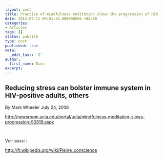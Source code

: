 ```yaml
---
layout: post
title: Practice of mindfulness meditation slows the progression of HIV, study shows
date: 2013-07-11 09:01:35.000000000 +02:00
categories:
- Articles
tags: []
status: publish
type: post
published: true
meta:
  _edit_last: '2'
author:
  first_name: Nico
excerpt:
---
```

<h2>Reducing stress can bolster immune system in HIV-positive adults, others</h2>
<div>By Mark Wheeler July 24, 2008</div>
<p><a href="http://newsroom.ucla.edu/portal/ucla/mindfulness-meditation-slows-progression-53819.aspx">http://newsroom.ucla.edu/portal/ucla/mindfulness-meditation-slows-progression-53819.aspx</a></p>
<p>&nbsp;</p>
<p>Voir aussi :</p>
<p><a href="http://fr.wikipedia.org/wiki/Pleine_conscience">http://fr.wikipedia.org/wiki/Pleine_conscience</a></p>
<p>&nbsp;</p>
<p>&nbsp;</p>
